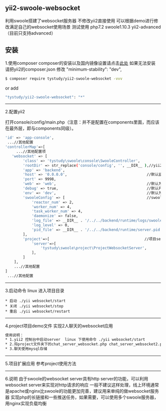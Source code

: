 yii2-swoole-websocket
---------------
利用swoole搭建了websocket服务器  不修改yii2直接使用  可以根据demo进行修改满足自己的websocket使用场景
测试使用 php7.2 swoole1.10.3 yii2-advanced（目前只支持advanced）

安装
---------------
1.使用composer
composer的安装以及国内镜像设置请点击[此处](http://www.phpcomposer.com/)
如果无法安装 请把yii2的composer.json 修改 "minimum-stability": "dev",

```bash
$ composer require tystudy/yii2-swoole-websocket -vvv
```
or add

```bash
"tystudy/yii2-swoole-websocket": "*"
```

-------------
2.配置yii2

打开console/config/main.php（注意：并不是配置在components里面，而应该在最外层，即与components同级）。

```bash
'id' => 'app-console',
 ...//其他配置
'controllerMap'=>[
     ...//其他配置项
   'websocket' => [
		'class' => 'tystudy\swoole\console\SwooleController',
		'rootDir' => str_replace('console/config', '', __DIR__ ),//yii2项目根路径
		'app' => 'backend',
		'host' => '0.0.0.0',                                    //默认监听所有机器  可以填写127.0.0.1只监听本机 详见swoole文档
		'port' => 9998,
		'web' => 'web',                                         //默认为web rootDir app web目的是拼接yii2的根目录
		'debug' => true,                                        //默认开启debug，上线应置为false
		'env' => 'dev',                                         //默认为dev，上线应置为prod 
		'swooleConfig' => [                                     //swoole 相关配置 详见swoole文档
			'reactor_num' => 2,                                
			'worker_num' => 4,
			'task_worker_num' => 4,
			'daemonize' => false,
			'log_file' => __DIR__ . '/../../backend/runtime/logs/swoole.log',
			'log_level' => 0,
			'pid_file' => __DIR__ . '/../../backend/runtime/server.pid',
		],
		'project'=>[                                           //项目server路径 根据实际情况填写
			'server'=>[
				'tystudy\swoole\project\ProjectWebsocketServer',
			],
		]  
	],
    ...//其他配置
]
 ...//其他配置
```

-------------
3.启动命令
linux 进入项目目录

    * 启动 ./yii websocket/start
    * 关闭 ./yii websocket/stop
    * 重启 ./yii websocket/restart    

-------------
4.project项目demo文件 实现2人聊天的websocket应用
```bash
使用说明：
* 1.yii2 控制台中启动server  linux 下使用命令 ./yii websocket/start  
* 2.将project文件夹下的chat_server_websocket.php chat_server_websocket2.php 放任意可访问目录，修改websocket server IP
* 3.聊天使用mysql存储 
```
-------------
5.项目扩展应用
	参考project使用方法		
		
-------------
6.说明
  由于swoole的websocket server具有http server的功能，可以利用websocket server来实现对http请求的响应 
   一般不建议这样处理，线上环境通常是apache或nginx比swoole的功能更加完善，建议用来单纯的做websocket服务器
  实现php的长链接和一些推送任务，如果需要，可以使用多个swoole服务器，用nginx实现负载均衡
   